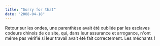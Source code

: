 ```yaml
---
title: "Sorry for that"
date: "2008-04-18"
---
```


Retour sur les ondes, une parenthèse avait été oubliée par les esclaves codeurs chinois de ce site, qui, dans leur assurance et arrogance, n'ont même pas vérifié si leur travail avait été fait correctement. Les méchants !
